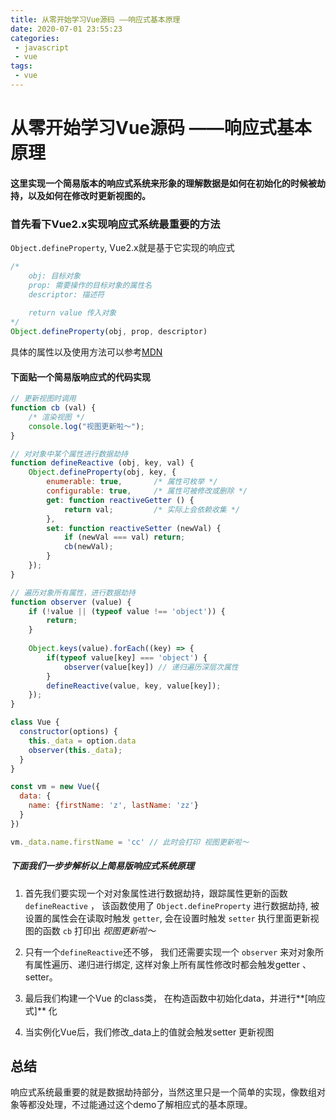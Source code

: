 ```yaml
---
title: 从零开始学习Vue源码 ——响应式基本原理
date: 2020-07-01 23:55:23
categories:
 - javascript
 - vue
tags:
 - vue
---
```


# 从零开始学习Vue源码 ——响应式基本原理





#### 这里实现一个简易版本的响应式系统来形象的理解数据是如何在初始化的时候被劫持，以及如何在修改时更新视图的。



### 首先看下Vue2.x实现响应式系统最重要的方法



``Object.defineProperty``, Vue2.x就是基于它实现的响应式

```javascript
/*
    obj: 目标对象
    prop: 需要操作的目标对象的属性名
    descriptor: 描述符
    
    return value 传入对象
*/
Object.defineProperty(obj, prop, descriptor)
```



具体的属性以及使用方法可以参考[MDN](https://developer.mozilla.org/en-US/docs/Web/JavaScript/Reference/Global_Objects/Object/defineProperty)



<!-- more -->

#### 下面贴一个简易版响应式的代码实现



```javascript
// 更新视图时调用
function cb (val) {
    /* 渲染视图 */
    console.log("视图更新啦～");
}

// 对对象中某个属性进行数据劫持
function defineReactive (obj, key, val) {
    Object.defineProperty(obj, key, {
        enumerable: true,       /* 属性可枚举 */
        configurable: true,     /* 属性可被修改或删除 */
        get: function reactiveGetter () {
            return val;         /* 实际上会依赖收集 */
        },
        set: function reactiveSetter (newVal) {
            if (newVal === val) return;
            cb(newVal);
        }
    });
}

// 遍历对象所有属性，进行数据劫持
function observer (value) {
    if (!value || (typeof value !== 'object')) {
        return;
    }
    
    Object.keys(value).forEach((key) => {
        if(typeof value[key] === 'object') {
            observer(value[key]) // 递归遍历深层次属性
        }
        defineReactive(value, key, value[key]);
    });
}

class Vue {
  constructor(options) {
    this._data = option.data
    observer(this._data);
  }
}

const vm = new Vue({
  data: {
    name: {firstName: 'z', lastName: 'zz'}
  }
})

vm._data.name.firstName = 'cc' // 此时会打印 视图更新啦～


```



##### 下面我们一步步解析以上简易版响应式系统原理



1. 首先我们要实现一个对对象属性进行数据劫持，跟踪属性更新的函数 `defineReactive`  ， 该函数使用了 `Object.defineProperty` 进行数据劫持, 被设置的属性会在读取时触发 `getter`,  会在设置时触发 `setter`    执行里面更新视图的函数 `cb` 打印出  *视图更新啦～*



2. 只有一个`defineReactive`还不够， 我们还需要实现一个 `observer`  来对对象所有属性遍历、递归进行绑定, 这样对象上所有属性修改时都会触发getter 、 setter。
3. 最后我们构建一个Vue 的class类， 在构造函数中初始化data，并进行**[响应式]** 化
4. 当实例化Vue后，我们修改_data上的值就会触发setter 更新视图



## 总结

响应式系统最重要的就是数据劫持部分，当然这里只是一个简单的实现，像数组对象等都没处理，不过能通过这个demo了解相应式的基本原理。


